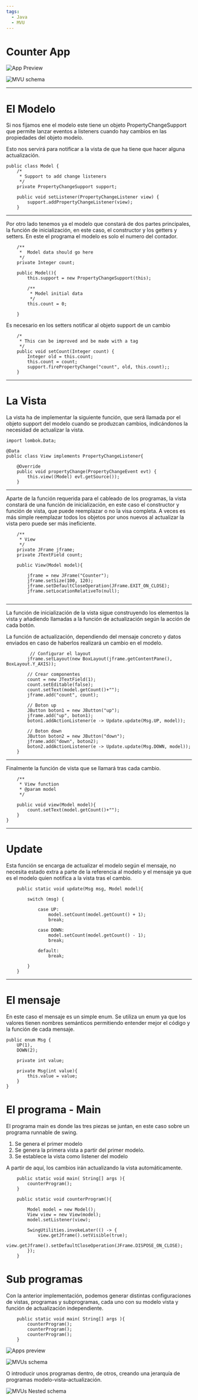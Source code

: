 ```yaml
---
tags:
  - Java
  - MVU
---
```


# Counter App

![App Preview](<doc-images/Pasted image 20231213164321.png>)

![MVU schema](<doc-images/Pasted image 20231213174344.png>)


---
# El Modelo

Si nos fijamos ene el modelo este tiene un objeto PropertyChangeSupport que permite lanzar eventos a listeners cuando hay cambios en las propiedades del objeto modelo. 

Esto nos servirá para notificar a la vista de que ha tiene que hacer alguna actualización.

```
public class Model {
	/*
	 * Support to add change listeners
	 */
	private PropertyChangeSupport support;
	
	public void setListener(PropertyChangeListener view) {
		support.addPropertyChangeListener(view);
	}
```

---

Por otro lado tenemos ya el modelo que constará de dos partes principales, la función de inicialización, en este caso, el constructor y los getters y setters. En este el programa el modelo es solo el numero del contador.

```
	/**
	 *  Model data should go here
	 */
	private Integer count;
	
	public Model(){
		this.support = new PropertyChangeSupport(this);
	
		/**
		 * Model initial data
		 */
		this.count = 0;
	
	}

```

Es necesario en los setters notificar al objeto support de un cambio
  
```
	/*
	 * This can be improved and be made with a tag
	 */
	public void setCount(Integer count) {
		Integer old = this.count;
		this.count = count;
		support.firePropertyChange("count", old, this.count);;
	}
```

---
# La Vista

La vista ha de implementar la siguiente función, que será llamada por el objeto support del modelo cuando se produzcan cambios, indicándonos la necesidad de actualizar la vista.

```
import lombok.Data;

@Data
public class View implements PropertyChangeListener{

    @Override
    public void propertyChange(PropertyChangeEvent evt) {
        this.view((Model) evt.getSource());
    }
```

---

Aparte de la función requerida para el cableado de los programas, la vista constará de una función de inicialización, en este caso el constructor y función de vista, que puede reemplazar o no la visa completa. A veces es más simple reemplazar todos los objetos por unos nuevos al actualizar la vista pero puede ser más ineficiente. 

```
	/**
	 * View
	 */
	private JFrame jframe;
	private JTextField count;
	
	public View(Model model){
	
		jframe = new JFrame("Counter");
		jframe.setSize(100, 120);
		jframe.setDefaultCloseOperation(JFrame.EXIT_ON_CLOSE);
		jframe.setLocationRelativeTo(null);
    
```

---

La función de inicialización de la vista sigue construyendo los elementos la vista y añadiendo llamadas a la función de actualización según la acción de cada botón.

La función de actualización, dependiendo del mensaje concreto y datos enviados en caso de haberlos realizará un cambio en el modelo.

```
         // Configurar el layout
        jframe.setLayout(new BoxLayout(jframe.getContentPane(), BoxLayout.Y_AXIS));

        // Crear componentes
        count = new JTextField(1);
        count.setEditable(false);
        count.setText(model.getCount()+"");
        jframe.add("count", count);

        // Boton up
        JButton boton1 = new JButton("up");
        jframe.add("up", boton1);
        boton1.addActionListener(e -> Update.update(Msg.UP, model));

        // Boton down
        JButton boton2 = new JButton("down");
        jframe.add("down", boton2);
        boton2.addActionListener(e -> Update.update(Msg.DOWN, model));
    }
```

---

Finalmente la función de vista que se llamará tras cada cambio.

```
    /**
     * View function
     * @param model
     */

    public void view(Model model){
        count.setText(model.getCount()+"");
    }
}
```

---
# Update

Esta función se encarga de actualizar el modelo según el mensaje, no necesita estado extra a parte de la referencia al modelo y el mensaje ya que es el modelo quien notifica a la vista tras el cambio.

```
    public static void update(Msg msg, Model model){

        switch (msg) {
        
            case UP:
                model.setCount(model.getCount() + 1);
                break;

            case DOWN:
                model.setCount(model.getCount() - 1);
                break;

            default:
                break;

        }
    }
```

---

# El mensaje

En este caso el mensaje es un simple enum. Se utiliza un enum ya que los valores tienen nombres semánticos permitiendo entender mejor el código y la función de cada mensaje.

```
public enum Msg {
    UP(1),
    DOWN(2);

    private int value;

    private Msg(int value){
        this.value = value;
    }
}
```

# El programa - Main

El programa main es donde las tres piezas se juntan, en este caso sobre un programa runnable de swing. 

1. Se genera el primer modelo
2. Se genera la primera vista a partir del primer modelo.
3. Se establece la vista como listener del modelo

A partir de aquí, los cambios irán actualizando la vista automáticamente.

```
    public static void main( String[] args ){
        counterProgram();
    }  

    public static void counterProgram(){

        Model model = new Model();
        View view = new View(model);
        model.setListener(view);

        SwingUtilities.invokeLater(() -> {
            view.getJframe().setVisible(true);
            view.getJframe().setDefaultCloseOperation(JFrame.DISPOSE_ON_CLOSE);
        });
    }
```

# Sub programas

Con la anterior implementación, podemos generar distintas configuraciones de vistas, programas y subprogramas, cada uno con su modelo vista y función de actualización independiente.

```
    public static void main( String[] args ){
        counterProgram();
        counterProgram();
        counterProgram();
    }
```
![Apps preview](<doc-images/Pasted image 20231213173538.png>)

![MVUs schema](<doc-images/Pasted image 20231213174824.png>)


O introducir unos programas dentro, de otros, creando una jerarquía de programas modelo-vista-actualización.

![MVUs Nested schema](<doc-images/Pasted image 20231213174947.png>)
